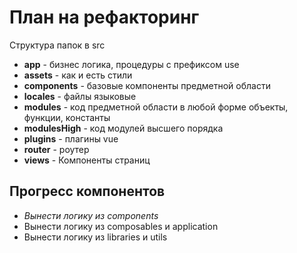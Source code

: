 # План на рефакторинг

Структура папок в src
- **app** - бизнес логика, процедуры с префиксом use
- **assets** - как и есть стили
- **components** - базовые компоненты предметной области
- **locales** - файлы языковые
- **modules** - код предметной области в любой форме объекты, функции, константы
- **modulesHigh** - код модулей высшего порядка
- **plugins** - плагины vue
- **router** - роутер
- **views** - Компоненты страниц

## Прогресс компонентов
- _Вынести логику из components_
- Вынести логику из composables и application
- Вынести логику из libraries и utils
